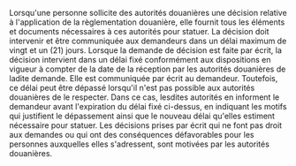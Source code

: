 Lorsqu'une personne sollicite des autorités douanières
une décision relative à l'application de la règlementation douanière,
elle fournit tous les éléments et documents nécessaires à ces autorités
pour statuer.
La décision doit intervenir et être communiquée aux demandeurs dans un
délai maximum de vingt et un (21) jours.
Lorsque la demande de décision est faite par écrit, la décision
intervient dans un délai fixé conformément aux dispositions en vigueur à
compter de la date de la réception par les autorités douanières de
ladite demande. Elle est communiquée par écrit au demandeur.
Toutefois, ce délai peut être dépassé lorsqu'il n'est pas possible aux
autorités douanières de le respecter.
Dans ce cas, lesdites autorités en informent le demandeur avant
l'expiration du délai fixé ci-dessus, en indiquant les motifs qui
justifient le dépassement ainsi que le nouveau délai qu'elles estiment
nécessaire pour statuer.
Les décisions prises par écrit qui ne font pas droit aux demandes ou qui
ont des conséquences défavorables pour les personnes auxquelles elles
s'adressent, sont motivées par les autorités douanières.